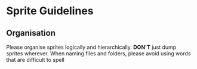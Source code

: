 # Sprite Guidelines  

## Organisation
Please organise sprites logically and hierarchically. **DON'T** just dump sprites wherever.
When naming files and folders, please avoid using words that are difficult to spell
